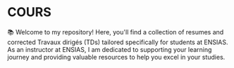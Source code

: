 # COURS
📚 Welcome to my repository! Here, you'll find a collection of resumes and corrected Travaux dirigés (TDs) tailored specifically for students at ENSIAS. As an instructor at ENSIAS, I am dedicated to supporting your learning journey and providing valuable resources to help you excel in your studies.
